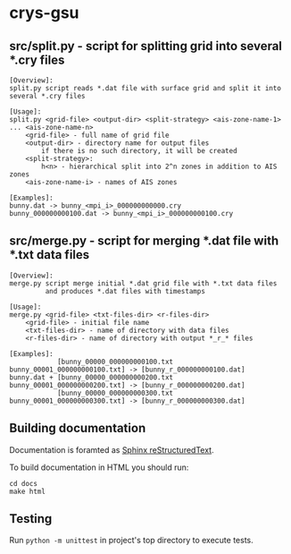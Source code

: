 # crys-gsu

## src/split.py - script for splitting grid into several *.cry files

```
[Overview]:
split.py script reads *.dat file with surface grid and split it into several *.cry files

[Usage]:
split.py <grid-file> <output-dir> <split-strategy> <ais-zone-name-1> ... <ais-zone-name-n>
    <grid-file> - full name of grid file
    <output-dir> - directory name for output files
        if there is no such directory, it will be created
    <split-strategy>:
        h<n> - hierarchical split into 2^n zones in addition to AIS zones
    <ais-zone-name-i> - names of AIS zones

[Examples]:
bunny.dat -> bunny_<mpi_i>_000000000000.cry
bunny_000000000100.dat -> bunny_<mpi_i>_000000000100.cry
```

## src/merge.py - script for merging *.dat file with *.txt data files

```
[Overview]:
merge.py script merge initial *.dat grid file with *.txt data files
         and produces *.dat files with timestamps

[Usage]:
merge.py <grid-file> <txt-files-dir> <r-files-dir>
    <grid-file> - initial file name
    <txt-files-dir> - name of directory with data files
    <r-files-dir> - name of directory with output *_r_* files

[Examples]:
            [bunny_00000_000000000100.txt bunny_00001_000000000100.txt] -> [bunny_r_000000000100.dat]
bunny.dat + [bunny_00000_000000000200.txt bunny_00001_000000000200.txt] -> [bunny_r_000000000200.dat]
            [bunny_00000_000000000300.txt bunny_00001_000000000300.txt] -> [bunny_r_000000000300.dat]
```

## Building documentation

Documentation is foramted as [Sphinx reStructuredText](https://www.sphinx-doc.org/en/master/usage/restructuredtext/index.html).

To build documentation in HTML you should run:
```
cd docs
make html
```

## Testing

Run `python -m unittest` in project's top directory to execute tests.
